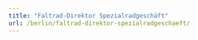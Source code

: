 ```yaml
---
title: "Faltrad-Direktor Spezialradgeschäft"
url: /berlin/faltrad-direktor-spezialradgeschaeft/
---
```

